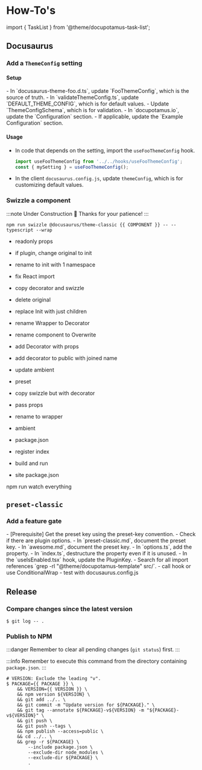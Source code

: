 # How-To's

import { TaskList } from '@theme/docupotamus-task-list';

## Docusaurus

### Add a `ThemeConfig` setting

#### Setup

<TaskList>
- In `docusaurus-theme-foo.d.ts`, update `FooThemeConfig`, which is the source
  of truth.
- In `validateThemeConfig.ts`, update `DEFAULT_THEME_CONFIG`, which is for
  default values.
- Update `ThemeConfigSchema`, which is for validation.
- In `docupotamus.io`, update the `Configuration` section.
- If applicable, update the `Example Configuration` section.
</TaskList>

#### Usage

- In code that depends on the setting, import the `useFooThemeConfig` hook.

  ```typescript
  import useFooThemeConfig from '../../hooks/useFooThemeConfig';
  const { mySetting } = useFooThemeConfig();
  ```

- In the client `docusaurus.config.js`, update `themeConfig`, which is for
  customizing default values.

### Swizzle a component

:::note Under Construction 🚧
Thanks for your patience!
:::

```shell title="Example"
npm run swizzle @docusaurus/theme-classic {{ COMPONENT }} -- --typescript --wrap
```

- readonly props
- if plugin, change original to init
- rename to init with 1 namespace
- fix React import

- copy decorator and swizzle
- delete original
- replace Init with just children
- rename Wrapper to Decorator

- rename component to Overwrite
- add Decorator with props

- add decorator to public with joined name
- update ambient

- preset
- copy swizzle but with decorator
- pass props
- rename to wrapper
- ambient
- package.json
- register index
- build and run

- site package.json

npm run watch everything

## `preset-classic`

### Add a feature gate

<TaskList>
- [Prerequisite] Get the preset key using the preset-key convention.
- Check if there are plugin options.
- In `preset-classic.md`, document the preset key.
- In `awesome.md`, document the preset key.
- In `options.ts`, add the property.
- In `index.ts`, destructure the property even if it is unused.
- In the `useIsEnabled.tsx` hook, update the PluginKey.
- Search for all import references `grep -rl "@theme/docupotamus-template" src/`.
- call hook or use ConditionalWrap
- test with docusaurus.config.js
</TaskList>

## Release

### Compare changes since the latest version

```shell
$ git log -- .
```

### Publish to NPM

:::danger
Remember to clear all pending changes (`git status`) first.
:::

:::info
Remember to execute this command from the directory containing `package.json`.
:::

```shell
# VERSION: Exclude the leading "v".
$ PACKAGE={{ PACKAGE }} \
    && VERSION={{ VERSION }} \
    && npm version ${VERSION} \
    && git add ../.. \
    && git commit -m "Update version for ${PACKAGE}." \
    && git tag --annotate ${PACKAGE}-v${VERSION} -m "${PACKAGE}-v${VERSION}" \
    && git push \
    && git push --tags \
    && npm publish --access=public \
    && cd ../.. \
    && grep -r ${PACKAGE} \
        --include package.json \
        --exclude-dir node_modules \
        --exclude-dir ${PACKAGE} \
        .
```
